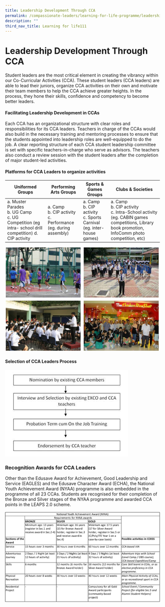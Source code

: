 ```yaml
---
title: Leadership Development Through CCA
permalink: /compassionate-leaders/learning-for-life-programme/leadership-development-through-cca/
description: ""
third_nav_title: Learning for life111
---
```



# **Leadership Development Through CCA**

Student leaders are the most critical element in creating the vibrancy within our Co-Curricular Activities (CCA). These student leaders (CCA leaders) are able to lead their juniors, organize CCA activities on their own and motivate their team members to help the CCA achieve greater heights. In the process, they hone their skills, confidence and competency to become better leaders.    

#### Facilitating Leadership Development in CCAs

Each CCA has an organizational structure with clear roles and responsibilities for its CCA leaders. Teachers in charge of the CCAs would also build in the necessary training and mentoring processes to ensure that the students appointed into leadership roles are well-equipped to do the job. A clear reporting structure of each CCA student leadership committee is set with specific teachers-in-charge who serve as advisors. The teachers also conduct a review session with the student leaders after the completion of major student-led activities.

#### Platforms for CCA Leaders to organize activities

| Uniformed Groups 	| Performing Arts Groups 	| Sports & Games Groups 	| Clubs & Societies 	|
|---	|---	|---	|---	|
| a. Muster Parades <br>b. UG Camp <br>c. UG Competition (eg intra- school drill competition) d. CIP activity  	| a. Camp <br>b. CIP activity <br>c. Performance (eg. during assembly)  	| a. Camp <br>b. CIP activity <br>c. Sports Carnival (eg. inter- house games)  	| a. Camp <br>b. CIP activity <br>c. Intra-School activity (eg. CABIN games competitions, Library book promotion, InfoComm photo competition, etc) 	|

![](/images/Capture.jpg)

#### Selection of CCA Leaders Process

![](/images/CCA%20leadership%20structure.jpg)

### Recognition Awards for CCA Leaders

Other than the Edusave Award for Achievement, Good Leadership and Service (EAGLES) and the Edusave Character Award (ECHA), the National Youth Achievement Award (NYAA) programme is also embedded in the programme of all 23 CCAs. Students are recognised for their completion of the Bronze and Silver stages of the NYAA programme and awarded CCA points in the LEAPS 2.0 scheme.

![](/images/Recognition%20Awards%20for%20CCA%20Leaders.png)
